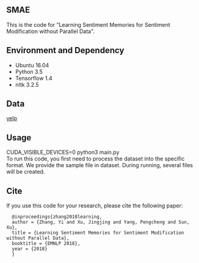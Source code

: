 ## SMAE
This is the code for "Learning Sentiment Memories for Sentiment Modification without Parallel Data".

## Environment and Dependency
 - Ubuntu 16.04
 - Python 3.5
 - Tensorflow 1.4
 - nltk 3.2.5
 
## Data
  [yelp](https://www.yelp.com/dataset/challenge)
  
## Usage
CUDA_VISIBLE_DEVICES=0 python3 main.py   
To run this code, you first need to process the dataset into the specific format. We provide the sample file in dataset. During running, several files will be created.

## Cite
If you use this code for your research, please cite the following paper:
```
  @inproceedings{zhang2018learning,  
  author = {Zhang, Yi and Xu, Jingjing and Yang, Pengcheng and Sun, Xu},  
  title = {Learning Sentiment Memories for Sentiment Modification without Parallel Data},  
  booktitle = {EMNLP 2018},  
  year = {2018}  
  }  
 ```
